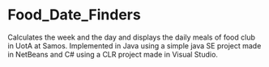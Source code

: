 # Food_Date_Finders
Calculates the week and the day and displays the daily meals of food club in UotA at Samos. Implemented in Java using a simple java SE project made in NetBeans and C# using a CLR project made in Visual Studio.

